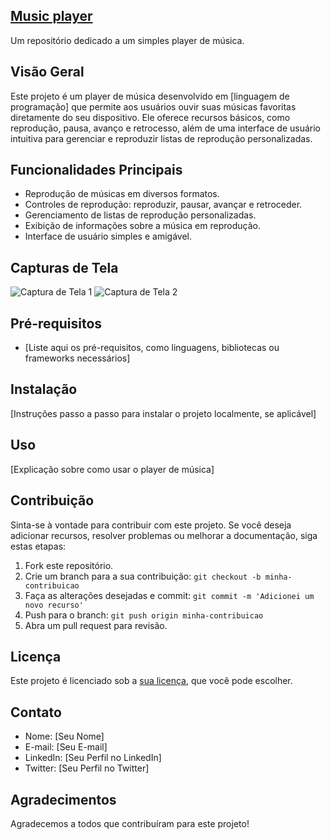 ## [Music player]([https://github.com/Afonso-Front-End/music-player](https://afonso-front-end.github.io/music-player/))

Um repositório dedicado a um simples player de música.

## Visão Geral

Este projeto é um player de música desenvolvido em [linguagem de programação] que permite aos usuários ouvir suas músicas favoritas diretamente do seu dispositivo. Ele oferece recursos básicos, como reprodução, pausa, avanço e retrocesso, além de uma interface de usuário intuitiva para gerenciar e reproduzir listas de reprodução personalizadas.

## Funcionalidades Principais

- Reprodução de músicas em diversos formatos.
- Controles de reprodução: reproduzir, pausar, avançar e retroceder.
- Gerenciamento de listas de reprodução personalizadas.
- Exibição de informações sobre a música em reprodução.
- Interface de usuário simples e amigável.

## Capturas de Tela

![Captura de Tela 1](screenshot1.png)
![Captura de Tela 2](screenshot2.png)

## Pré-requisitos

- [Liste aqui os pré-requisitos, como linguagens, bibliotecas ou frameworks necessários]

## Instalação

[Instruções passo a passo para instalar o projeto localmente, se aplicável]

## Uso

[Explicação sobre como usar o player de música]

## Contribuição

Sinta-se à vontade para contribuir com este projeto. Se você deseja adicionar recursos, resolver problemas ou melhorar a documentação, siga estas etapas:

1. Fork este repositório.
2. Crie um branch para a sua contribuição: `git checkout -b minha-contribuicao`
3. Faça as alterações desejadas e commit: `git commit -m 'Adicionei um novo recurso'`
4. Push para o branch: `git push origin minha-contribuicao`
5. Abra um pull request para revisão.

## Licença

Este projeto é licenciado sob a [sua licença](LICENSE), que você pode escolher.

## Contato

- Nome: [Seu Nome]
- E-mail: [Seu E-mail]
- LinkedIn: [Seu Perfil no LinkedIn]
- Twitter: [Seu Perfil no Twitter]

## Agradecimentos

Agradecemos a todos que contribuíram para este projeto!


